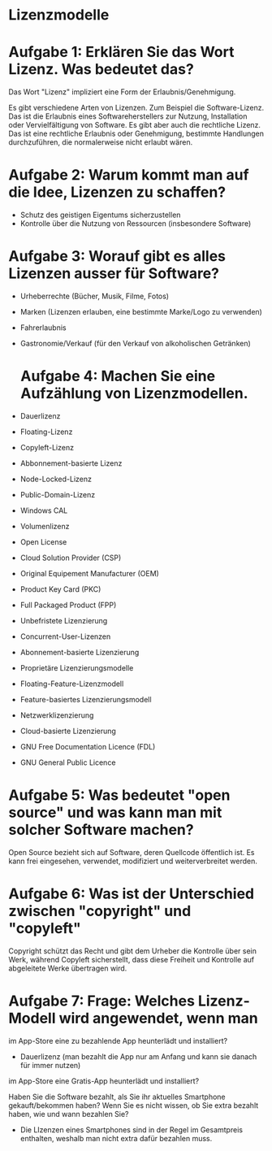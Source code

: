 # Lizenzmodelle

# Aufgabe 1: Erklären Sie das Wort Lizenz. Was bedeutet das?
Das Wort "Lizenz" impliziert eine Form der Erlaubnis/Genehmigung. 

Es gibt verschiedene Arten von Lizenzen. Zum Beispiel die Software-Lizenz. Das ist die Erlaubnis eines Softwareherstellers zur Nutzung, Installation oder Vervielfältigung von Software. 
Es gibt aber auch die rechtliche Lizenz. Das ist eine rechtliche Erlaubnis oder Genehmigung, bestimmte Handlungen durchzuführen, die normalerweise nicht erlaubt wären. 

# Aufgabe 2: Warum kommt man auf die Idee, Lizenzen zu schaffen?
- Schutz des geistigen Eigentums sicherzustellen
- Kontrolle über die Nutzung von Ressourcen (insbesondere Software)

# Aufgabe 3: Worauf gibt es alles Lizenzen ausser für Software?
- Urheberrechte (Bücher, Musik, Filme, Fotos)
- Marken (Lizenzen erlauben, eine bestimmte Marke/Logo zu verwenden)
- Fahrerlaubnis
- Gastronomie/Verkauf (für den Verkauf von alkoholischen Getränken)

  # Aufgabe 4: Machen Sie eine Aufzählung von Lizenzmodellen.
- Dauerlizenz
- Floating-Lizenz
- Copyleft-Lizenz
- Abbonnement-basierte Lizenz
- Node-Locked-Lizenz
- Public-Domain-Lizenz
- Windows CAL
- Volumenlizenz
- Open License
- Cloud Solution Provider (CSP)
- Original Equipement Manufacturer (OEM)
- Product Key Card (PKC)
- Full Packaged Product (FPP)
- Unbefristete Lizenzierung
- Concurrent-User-Lizenzen
- Abonnement-basierte Lizenzierung
- Proprietäre Lizenzierungsmodelle
- Floating-Feature-Lizenzmodell
- Feature-basiertes Lizenzierungsmodell
- Netzwerklizenzierung
- Cloud-basierte Lizenzierung
- GNU Free Documentation Licence (FDL)
- GNU General Public Licence

# Aufgabe 5: Was bedeutet "open source" und was kann man mit solcher Software machen?
Open Source bezieht sich auf Software, deren Quellcode öffentlich ist. Es kann frei eingesehen, verwendet, modifiziert und weiterverbreitet werden. 

# Aufgabe 6: Was ist der Unterschied zwischen "copyright" und "copyleft"
Copyright schützt das Recht und gibt dem Urheber die Kontrolle über sein Werk, während Copyleft sicherstellt, dass diese Freiheit und Kontrolle auf abgeleitete Werke übertragen wird.

# Aufgabe 7: Frage: Welches Lizenz-Modell wird angewendet, wenn man

im App-Store eine zu bezahlende App heunterlädt und installiert?
- Dauerlizenz (man bezahlt die App nur am Anfang und kann sie danach für immer nutzen)

im App-Store eine Gratis-App heunterlädt und installiert?

Haben Sie die Software bezahlt, als Sie ihr aktuelles Smartphone gekauft/bekommen haben? Wenn Sie es nicht wissen, ob Sie extra bezahlt haben, wie und wann bezahlen Sie?
- Die LIzenzen eines Smartphones sind in der Regel im Gesamtpreis enthalten, weshalb man nicht extra dafür bezahlen muss.
